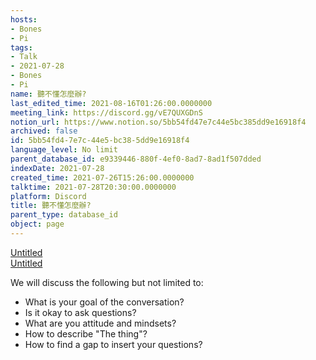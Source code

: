 ```yaml
---
hosts:
- Bones
- Pi
tags:
- Talk
- 2021-07-28
- Bones
- Pi
name: 聽不懂怎麼辦?
last_edited_time: 2021-08-16T01:26:00.0000000
meeting_link: https://discord.gg/vE7QUXGDnS
notion_url: https://www.notion.so/5bb54fd47e7c44e5bc385dd9e16918f4
archived: false
id: 5bb54fd4-7e7c-44e5-bc38-5dd9e16918f4
language_level: No limit
parent_database_id: e9339446-880f-4ef0-8ad7-8ad1f507dded
indexDate: 2021-07-28
created_time: 2021-07-26T15:26:00.0000000
talktime: 2021-07-28T20:30:00.0000000
platform: Discord
title: 聽不懂怎麼辦?
parent_type: database_id
object: page
---
```




[Untitled](https://www.notion.so/12c4a9e645d54aefa860b5f927a0b220)   
[Untitled](https://www.notion.so/482e61b02b9c4456b2b4fe86bb7544c6)   


We will discuss the following but not limited to:
   - What is your goal of the conversation?
   - Is it okay to ask questions?
   - What are you attitude and mindsets?
   - How to describe "The thing"?
   - How to find a gap to insert your questions?






